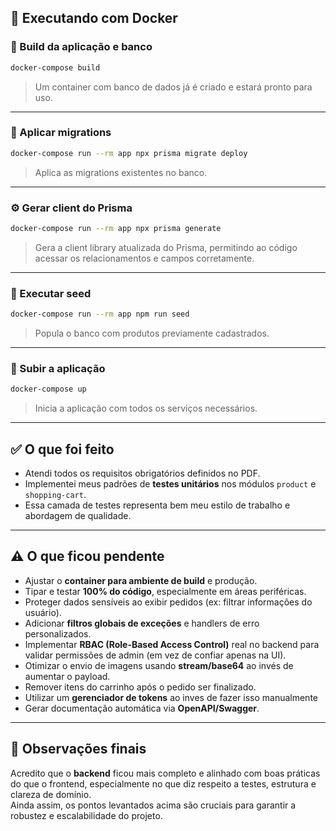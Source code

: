 ## 🐳 Executando com Docker

### 🧱 Build da aplicação e banco

```bash
docker-compose build
```

> Um container com banco de dados já é criado e estará pronto para uso.

---

### 🧬 Aplicar migrations

```bash
docker-compose run --rm app npx prisma migrate deploy
```

> Aplica as migrations existentes no banco.

---

### ⚙️ Gerar client do Prisma

```bash
docker-compose run --rm app npx prisma generate
```

> Gera a client library atualizada do Prisma, permitindo ao código acessar os relacionamentos e campos corretamente.

---

### 🌱 Executar seed

```bash
docker-compose run --rm app npm run seed
```

> Popula o banco com produtos previamente cadastrados.

---

### 🚀 Subir a aplicação

```bash
docker-compose up
```

> Inicia a aplicação com todos os serviços necessários.

---

## ✅ O que foi feito

- Atendi todos os requisitos obrigatórios definidos no PDF.
- Implementei meus padrões de **testes unitários** nos módulos `product` e `shopping-cart`.
- Essa camada de testes representa bem meu estilo de trabalho e abordagem de qualidade.

---

## ⚠️ O que ficou pendente

- Ajustar o **container para ambiente de build** e produção.
- Tipar e testar **100% do código**, especialmente em áreas periféricas.
- Proteger dados sensíveis ao exibir pedidos (ex: filtrar informações do usuário).
- Adicionar **filtros globais de exceções** e handlers de erro personalizados.
- Implementar **RBAC (Role-Based Access Control)** real no backend para validar permissões de admin (em vez de confiar apenas na UI).
- Otimizar o envio de imagens usando **stream/base64** ao invés de aumentar o payload.
- Remover itens do carrinho após o pedido ser finalizado.
- Utilizar um **gerenciador de tokens** ao inves de fazer isso manualmente
- Gerar documentação automática via **OpenAPI/Swagger**.

---

## 📌 Observações finais

Acredito que o **backend** ficou mais completo e alinhado com boas práticas do que o frontend, especialmente no que diz respeito a testes, estrutura e clareza de domínio.  
Ainda assim, os pontos levantados acima são cruciais para garantir a robustez e escalabilidade do projeto.
